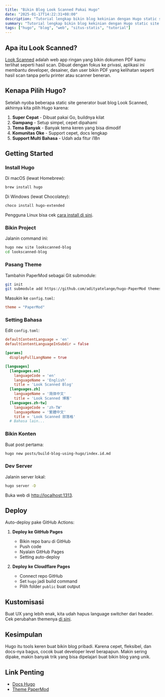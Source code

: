 ```yaml
---
title: "Bikin Blog Look Scanned Pakai Hugo"
date: "2025-01-17T14:22:31+08:00"
description: "Tutorial lengkap bikin blog kekinian dengan Hugo static site generator. Dari instalasi sampai deploy, plus konfigurasi dan kustomisasi - cocok buat developer pemula sampai pro."
summary: "Tutorial lengkap bikin blog kekinian dengan Hugo static site generator. Dari instalasi sampai deploy, plus konfigurasi dan kustomisasi - cocok buat developer pemula sampai pro."
tags: ["hugo", "blog", "web", "situs-statis", "tutorial"]
---
```


## Apa itu Look Scanned?

[Look Scanned](https://lookscanned.io) adalah web app ringan yang bikin dokumen PDF kamu terlihat seperti hasil scan. Dibuat dengan fokus ke privasi, aplikasi ini membantu developer, desainer, dan user bikin PDF yang kelihatan seperti hasil scan tanpa perlu printer atau scanner beneran.

## Kenapa Pilih Hugo?

Setelah nyoba beberapa static site generator buat blog Look Scanned, akhirnya kita pilih Hugo karena:

1. **Super Cepat** - Dibuat pakai Go, buildnya kilat
2. **Gampang** - Setup simpel, cepet dipahami
3. **Tema Banyak** - Banyak tema keren yang bisa dimodif
4. **Komunitas Oke** - Support cepet, docs lengkap
5. **Support Multi Bahasa** - Udah ada fitur i18n

## Getting Started

### Install Hugo

Di macOS (lewat Homebrew):

```bash
brew install hugo
```

Di Windows (lewat Chocolatey):

```bash
choco install hugo-extended
```

Pengguna Linux bisa cek [cara install di sini](https://gohugo.io/installation/linux/).

### Bikin Project

Jalanin command ini:

```bash
hugo new site lookscanned-blog
cd lookscanned-blog
```

### Pasang Theme

Tambahin PaperMod sebagai Git submodule:

```bash
git init
git submodule add https://github.com/adityatelange/hugo-PaperMod themes/PaperMod
```

Masukin ke `config.toml`:

```toml
theme = "PaperMod"
```

### Setting Bahasa

Edit `config.toml`:

```toml
defaultContentLanguage = 'en'
defaultContentLanguageInSubdir = false

[params]
  displayFullLangName = true

[languages]
  [languages.en]
    languageCode = 'en'
    languageName = 'English'
    title = 'Look Scanned Blog'
  [languages.zh]
    languageName = '简体中文'
    title = 'Look Scanned 博客'
  [languages.zh-tw]
    languageCode = 'zh-TW'
    languageName = '繁體中文'
    title = 'Look Scanned 部落格'
  # Bahasa lain...
```

### Bikin Konten

Buat post pertama:

```bash
hugo new posts/build-blog-using-hugo/index.id.md
```

### Dev Server

Jalanin server lokal:

```bash
hugo server -D
```

Buka web di [http://localhost:1313](http://localhost:1313).

## Deploy

Auto-deploy pake GitHub Actions:

1. **Deploy ke GitHub Pages**

   - Bikin repo baru di GitHub
   - Push code
   - Nyalain GitHub Pages
   - Setting auto-deploy

2. **Deploy ke Cloudflare Pages**
   - Connect repo GitHub
   - Set `hugo` jadi build command
   - Pilih folder `public` buat output

## Kustomisasi

Buat UX yang lebih enak, kita udah hapus language switcher dari header. Cek perubahan themenya [di sini](https://github.com/lookscanned/lookscanned-blog/blob/main/layouts/partials/header.html).

## Kesimpulan

Hugo itu tools keren buat bikin blog pribadi. Karena cepet, fleksibel, dan docs-nya bagus, cocok buat developer level berapapun. Makin sering dipake, makin banyak trik yang bisa dipelajari buat bikin blog yang unik.

## Link Penting

- [Docs Hugo](https://gohugo.io/documentation/)
- [Theme PaperMod](https://github.com/adityatelange/hugo-PaperMod)
